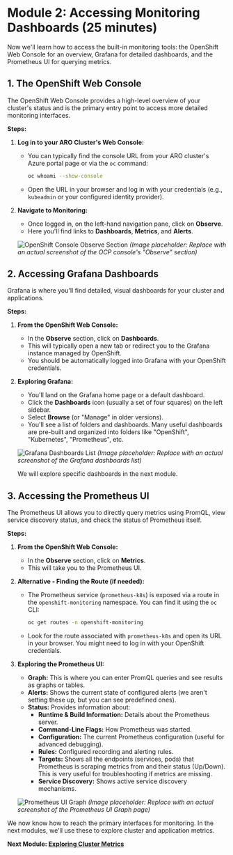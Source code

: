 # Module 2: Accessing Monitoring Dashboards (25 minutes)

Now we'll learn how to access the built-in monitoring tools: the OpenShift Web Console for an overview, Grafana for detailed dashboards, and the Prometheus UI for querying metrics.

## 1. The OpenShift Web Console

The OpenShift Web Console provides a high-level overview of your cluster's status and is the primary entry point to access more detailed monitoring interfaces.

**Steps:**

1.  **Log in to your ARO Cluster's Web Console:**
    * You can typically find the console URL from your ARO cluster's Azure portal page or via the `oc` command:
        ```bash
        oc whoami --show-console
        ```
    * Open the URL in your browser and log in with your credentials (e.g., `kubeadmin` or your configured identity provider).

2.  **Navigate to Monitoring:**
    * Once logged in, on the left-hand navigation pane, click on **Observe**.
    * Here you'll find links to **Dashboards**, **Metrics**, and **Alerts**.

    ![OpenShift Console Observe Section](https://via.placeholder.com/600x400.png?text=OCP+Console+Observe+Section)
    *(Image placeholder: Replace with an actual screenshot of the OCP console's "Observe" section)*

## 2. Accessing Grafana Dashboards

Grafana is where you'll find detailed, visual dashboards for your cluster and applications.

**Steps:**

1.  **From the OpenShift Web Console:**
    * In the **Observe** section, click on **Dashboards**.
    * This will typically open a new tab or redirect you to the Grafana instance managed by OpenShift.
    * You should be automatically logged into Grafana with your OpenShift credentials.

2.  **Exploring Grafana:**
    * You'll land on the Grafana home page or a default dashboard.
    * Click the **Dashboards** icon (usually a set of four squares) on the left sidebar.
    * Select **Browse** (or "Manage" in older versions).
    * You'll see a list of folders and dashboards. Many useful dashboards are pre-built and organized into folders like "OpenShift", "Kubernetes", "Prometheus", etc.

    ![Grafana Dashboards List](https://via.placeholder.com/600x400.png?text=Grafana+Dashboards+List)
    *(Image placeholder: Replace with an actual screenshot of the Grafana dashboards list)*

    We will explore specific dashboards in the next module.

## 3. Accessing the Prometheus UI

The Prometheus UI allows you to directly query metrics using PromQL, view service discovery status, and check the status of Prometheus itself.

**Steps:**

1.  **From the OpenShift Web Console:**
    * In the **Observe** section, click on **Metrics**.
    * This will take you to the Prometheus UI.

2.  **Alternative - Finding the Route (if needed):**
    * The Prometheus service (`prometheus-k8s`) is exposed via a route in the `openshift-monitoring` namespace. You can find it using the `oc` CLI:
        ```bash
        oc get routes -n openshift-monitoring
        ```
    * Look for the route associated with `prometheus-k8s` and open its URL in your browser. You might need to log in with your OpenShift credentials.

3.  **Exploring the Prometheus UI:**
    * **Graph:** This is where you can enter PromQL queries and see results as graphs or tables.
    * **Alerts:** Shows the current state of configured alerts (we aren't setting these up, but you can see predefined ones).
    * **Status:** Provides information about:
        * **Runtime & Build Information:** Details about the Prometheus server.
        * **Command-Line Flags:** How Prometheus was started.
        * **Configuration:** The current Prometheus configuration (useful for advanced debugging).
        * **Rules:** Configured recording and alerting rules.
        * **Targets:** Shows all the endpoints (services, pods) that Prometheus is scraping metrics from and their status (Up/Down). This is very useful for troubleshooting if metrics are missing.
        * **Service Discovery:** Shows active service discovery mechanisms.

    ![Prometheus UI Graph](https://via.placeholder.com/600x400.png?text=Prometheus+UI+Graph+Page)
    *(Image placeholder: Replace with an actual screenshot of the Prometheus UI Graph page)*

We now know how to reach the primary interfaces for monitoring. In the next modules, we'll use these to explore cluster and application metrics.

**Next Module: [Exploring Cluster Metrics](./03-Cluster-Metrics.md)**